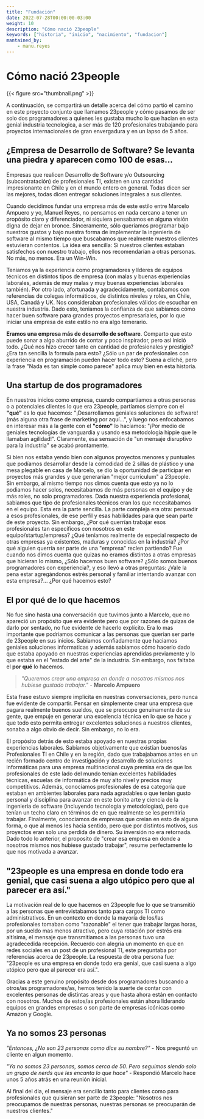 ```yaml
---
title: "Fundación"
date: 2022-07-28T00:00:00-03:00
weight: 10
description: "Cómo nació 23people"
keywords: ["historia", "inicio", "nacimiento", "fundacion"]
mantained_by:
    - manu.reyes
---
```


# Cómo nació 23people

{{< figure src="thumbnail.png" >}}

A continuación, se compartirá un detalle acerca del cómo partió el camino en este proyecto conjunto que llamamos 23people y cómo pasamos de ser solo dos programadores a quienes les gustaba mucho lo que hacian en esta genial industria tecnologica, a ser más de 120 profesionales trabajando para proyectos internacionales de gran envergadura y en un lapso de 5 años.

## ¿Empresa de Desarrollo de Software? Se levanta una piedra y aparecen como 100 de esas...

Empresas que realicen Desarrollo de Software y/o Outsourcing (subcontratación) de profesionales TI, existen en una cantidad impresionante en Chile y en el mundo entero en general. Todas dicen ser las mejores, todas dicen entregar soluciones integrales a sus clientes.

Cuando decidimos fundar una empresa más de este estilo entre Marcelo Ampuero y yo, Manuel Reyes, no pensamos en nada cercano a tener un propósito claro y diferenciador, ni siquiera pensabamos en alguna visión digna de dejar en bronce. Sinceramente, sólo queriamos programar bajo nuestros gustos y bajo nuestra forma de implementar la ingenieria de software al mismo tiempo que buscabamos que realmente nuestros clientes estuvieran contentos. La idea era sencilla: Si nuestros clientes estaban satisfechos con nuestro trabajo, ellos nos recomendarían a otras personas. No más, no menos. Era un Win-Win.

Teniamos ya la experiencia como programadores y líderes de equipos técnicos en distintos tipos de empresa (con malas y buenas experiencias laborales, además de muy malas y muy buenas experiencias laborales también). Por otro lado, afortunada y agradecidamente, contabamos con referencias de colegas informáticos, de distintos niveles y roles, en Chile, USA, Canadá y UK. Nos consideraban profesionales válidos de escuchar en nuestra industria. Dado esto, teniamos la confianza de que sabiamos cómo hacer buen software para grandes proyectos empresariales, por lo que iniciar una empresa de este estilo no era algo temerario.

**Eramos una empresa más de desarrollo de software**. Comparto que esto puede sonar a algo aburrido de contar y poco inspirador, pero asi inició todo. ¿Qué nos hizo crecer tanto en cantidad de profesionales y prestigio? ¿Era tan sencilla la formula para esto? ¿Sólo un par de profesionales con experiencia en programación pueden hacer todo esto? Suena a cliché, pero la frase "Nada es tan simple como parece" aplica muy bien en esta historia.

## Una startup de dos programadores

En nuestros inicios como empresa, cuando compartíamos a otras personas o a potenciales clientes lo que era 23people, partíamos siempre con el **"qué"** es lo que hacemos: "¡Desarrollamos geniales soluciones de software! (más alguna otra frase de marketing por aquí...", y luego nos enfocabamos en interesar más a la gente con el **"cómo"** lo hacíamos: "¡Por medio de geniales tecnologías de vanguardia y usando esa metodología hippie que le llamaban agilidad!". Claramente, esa sensación de "un mensaje disruptivo para la industria" se acabó prontamente.

Si bien nos estaba yendo bien con algunos proyectos menores y puntuales que podíamos desarrollar desde la comodidad de 2 sillas de plástico y una mesa plegable en casa de Marcelo, se dio la oportunidad de participar en proyectos más grandes y que generarían "mejor curriculum" a 23people. Sin embargo, al mismo tiempo nos dimos cuenta que esto ya no lo podiamos hacer solos, necesitabamos de más personas en el equipo y de más roles, no solo programadores. Dada nuestra experiencia profesional, sabiamos que tipo de profesionales técnicos eran los que necesitabamos en el equipo. Esta era la parte sencilla. La parte compleja era otra: persuadir a esos profesionales, de ese perfil y esas habilidades para que sean parte de este proyecto. Sin embargo, ¿Por qué querrían trabajar esos profesionales tan específicos con nosotros en este equipo/startup/empresa? ¿Qué teníamos realmente de especial respecto de otras empresas ya existentes, maduras y conocidas en la industria? ¿Por qué alguien querría ser parte de una "empresa" recíen partiendo? Fue cuando nos dimos cuenta que quizas no eramos distintos a otras empresas que hicieran lo mismo, ¿Sólo hacemos buen software? ¿Sólo somos buenos programadores con experiencia?, y eso llevó a otras preguntas: ¿Vale la pena estar agregándonos estrés personal y familiar intentando avanzar con esta empresa?... ¿Por qué hacemos esto?

## El por qué de lo que hacemos

No fue sino hasta una conversación que tuvimos junto a Marcelo, que no apareció un propósito que era evidente pero que por razones de quizas de darlo por sentado, no fue evidente de hacerlo explícito. Era lo mas importante que podriamos comunicar a las personas que querian ser parte de 23people en sus inicios. Sabiamos confiadamente que haciamos geniales soluciones informaticas y además sabiamos cómo hacerlo dado que estaba apoyado en nuestras experiencias aprendidas previamente y lo que estaba en el "estado del arte" de la industria. Sin embargo, nos faltaba el **por qué** lo hacemos.

> _"Queremos crear una empresa en donde a nosotros mismos nos hubiese gustado trabajar."_ - **Marcelo Ampuero**

Esta frase estuvo siempre implicita en nuestras conversaciones, pero nunca fue evidente de compartir. Pensar en simplemente crear una empresa que pagara realmente buenos sueldos, que se preocupe genuinamente de su gente, que empuje en generar una excelencia técnica en lo que se hace y que todo esto permita entregar excelentes soluciones a nuestros clientes, sonaba a algo obvio de decir. Sin embargo, no lo era.

El propósito detrás de esto estaba apoyado en nuestras propias experiencias laborales. Sabíamos objetivamente que existían buenos/as Profesionales TI en Chile y en la región, dado que trabajabamos antes en un recién formado centro de investigación y desarrollo de soluciones informáticas para una empresa multinacional cuya premisa era de que los profesionales de este lado del mundo tenían excelentes habilidades técnicas, escuelas de informática de muy alto nivel y precios muy competitivos. Además, conocíamos profesionales de esa categoría que estaban en ambientes laborales para nada agradables o que tenían gusto personal y disciplina para avanzar en este bonito arte y ciencia de la ingenieria de software (incluyendo tecnologia y metodologías), pero que tenían un techo claro en términos de en que realmente se les permitiría trabajar. Finalmente, conociamos de empresas que creian en esto de alguna forma, o que al menos les hacia sentido, pero que por distintos motivos, sus proyectos eran solo una perdida de dinero. Su inversión no era retornada. Dado todo lo anterior, el proposito de "crear esa empresa en donde a nosotros mismos nos hubiese gustado trabajar", resume perfectamente lo que nos motivada a avanzar.

## "23people es una empresa en donde todo era genial, que casi suena a algo utópico pero que al parecer era así."

La motivación real de lo que hacemos en 23people fue lo que se transmitió a las personas que entrevistabamos tanto para cargos TI como administrativos. En un contexto en donde la mayoría de los/las profesionales tomaban como "razonable" el tener que trabajar largas horas, por un sueldo mas menos atractivo, pero cuya rotación por estrés era altísima, el mensaje que transmitiamos a las personas tuvo una agradecedida recepción. Recuerdo con alegría un momento en que en redes sociales en un post de un profesional TI, este preguntaba por referencias acerca de 23people. La respuesta de otra persona fue: "23people es una empresa en donde todo era genial, que casi suena a algo utópico pero que al parecer era así.".

Gracias a este genuino propósito desde dos programadores buscando a otros/as programadores/as, hemos tenido la suerte de contar con excelentes personas de distintas areas y que hasta ahora están en contacto con nosotros. Muchos de estos/as profesionales están ahora liderando equipos en grandes empresas o son parte de empresas icónicas como Amazon y Google.

## Ya no somos 23 personas

_"Entonces, ¿No son 23 personas como dice su nombre?"_ - Nos preguntó un cliente en algun momento.

_"Ya no somos 23 personas, somos cerca de 50. Pero seguimos siendo solo un grupo de nerds que les encanta lo que hace"_ - Respondió Marcelo hace unos 5 años atrás en una reunión inicial.

Al final del dia, el mensaje era sencillo tanto para clientes como para profesionales que quisieran ser parte de 23people: "Nosotros nos preocupamos de nuestras personas, nuestras personas se preocuparán de nuestros clientes."
